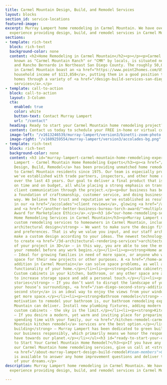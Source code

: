 ```yaml
---
title: Carmel Mountain Design, Build, and Remodel Services
layout: blocks
section_id: service-locations
featured-image: 
excerpt: Murray Lampert home remodeling in Carmel Mountain. We have over 40 years
  experience providing design, build, and remodel services in Carmel Mountain.
sections:
- template: rich-text
  block: rich-text
  background-color: none
  content: <h2>Home Remodeling in Carmel Mountain</h2><p></p><p>Carmel Mountain, also
    known as "Carmel Mountain Ranch" or "CMR" by locals, is situated near Rancho Peñasquitos
    and Rancho Bernardo in Northeast San Diego County. The roughly 50,000 residents
    in Carmel Mountain boast an <a href="https://www.point2homes.com/US/Neighborhood/CA/San-Diego/Carmel-Mountain-Demographics.html">average
    household income of $113,858</a>, putting them in a good position to enhance their
    homes through a variety of <a href="/design-build-services-san-diego">design-build
    services</a>.</p>
- template: call-to-action
  block: call-to-action
  layout: 3-Column
  cta:
    enabled: true
    color: white
    button-text: Contact Murray Lampert
    url: "/contact"
  heading: Ready to start your Carmel Mountain home remodeling project?
  content: Contact us today to schedule your FREE in-home or virtual consultation.
  image-left: "/v1613246539/murray-lampert/version3/binetti-zoom-photo.png"
  image-right: "/v1609259554/murray-lampert/version3/accolades-bg.png"
- template: rich-text
  block: rich-text
  background-color: none
  content: <h3 id="murray-lampert-carmel-mountain-home-remodeling-experts">Murray
    Lampert - Carmel Mountain Home Remodeling Experts</h3><p><a href="/">Murray Lampert
    Design, Build, Remodel</a> has been providing unmatched home remodeling services
    to Carmel Mountain residents since 1975. Our team is especially proud of the relationships
    we've established with trade partners, inspectors, and other home renovation professionals
    over the last 43 years. Our goal to deliver a final product that is completed
    on time and on budget, all while placing a strong emphasis on transparency and
    client communication through the project.</p><p>Our business has been built on
    a foundation of craftsmanship, customer service, and doing business the right
    way. We believe the trust and reputation we've established as result is exemplified
    in our <a href="/accolades">client reviews</a>, glowing <a href="/accolades">testimonials</a>,
    and <a href="/another-better-business-bureau-torch-award/">multiple BBB Torch
    Award for Marketplace Ethics</a>.</p><h3 id="our-home-remodeling-services-in-carmel-mountain">Our
    Home Remodeling Services in Carmel Mountain</h3><p>Murray Lampert offer fully
    custom remodeling services to homeowners in Carmel Mountain, including:</p><ul><li><p><strong>3D
    architectural design</strong> – We want to make sure the design fits your style
    and preferences. That is why we value you input, and our staff architect will
    make a custom design according to your ideas. The newest technology enables us
    to create <a href="/3d-architectural-rendering-services">architectural renderings
    of your project in 3D</a> – in this way, you are able to see the end result of
    your remodel before any work begins.</p></li><li><p><strong>Home additions</strong>
    – Ideal for growing families in need of more space, or anyone who wish additional
    space for their new projects or other purposes. A <a href="/home-additions-carmel-mountain">home
    addition in Carmel Mountain</a> can solve space problems, as well as enhance the
    functionality of your home.</p></li><li><p><strong>Custom cabinetry</strong> –
    Custom cabinets in your kitchen, bathroom, or any other space are a great way
    to increase storage space and add a personal touch.</p></li><li><p><strong>Second
    stories</strong> – If you don’t want to disrupt the landscape of your yard and
    your house’s surroundings, <a href="/san-diego-second-story-addition">adding a
    second story</a> is an ideal way to enjoy the views from your window, and also
    get more space.</p></li><li><p><strong>Bathroom remodels</strong> – Whatever your
    motivation to remodel your bathroom is, our bathroom remodeling experts in Carmel
    Mountain can deliver. Install new plumbing fixtures, adding modern tiles, or mounting
    custom cabinets - the sky is the limit.</p></li><li><p><strong>Kitchen remodels</strong>
    – If you desire a modern, yet warm and inviting place for preparing meals and
    spending time with your family, our <a href="/kitchen-remodel-carmel-mountain">Carmel
    Mountain kitchen remodel</a> services are the best option.</p></li><li><p><strong>Green
    building</strong> – Murray Lampert has been dedicated to green building. We do
    our business responsibly, which primarily means we honor the responsibility we
    have towards our planet.</p></li></ul><h3 id="ready-to-start-your-carmel-mountain-home-remodel-">Ready
    to Start Your Carmel Mountain Home Remodel?</h3><p>If you have any questions about
    our Carmel Mountain home remodeling services, give us call at <strong>(619) 285-9222</strong>.
    <a href="/about-murray-lampert-design-build-remodel#team-members">Our team</a>
    is available to answer any home improvement questions and deliver the home remodel
    of your dreams.</p>
description: Murray Lampert home remodeling in Carmel Mountain. We have over 40 years
  experience providing design, build, and remodel services in Carmel Mountain.

---
```


